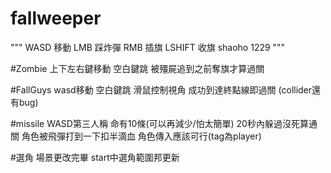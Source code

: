 # fallweeper

"""
WASD 移動
LMB 踩炸彈
RMB 插旗
LSHIFT 收旗
shaoho 1229
"""



#Zombie
上下左右鍵移動
空白鍵跳
被殭屍追到之前奪旗才算過關

#FallGuys
wasd移動
空白鍵跳
滑鼠控制視角
成功到達終點線即過關
(collider還有bug)

#missile
WASD第三人稱
命有10條(可以再減少/怕太簡單)
20秒內躲過沒死算通關
角色被飛彈打到一下扣半滴血
角色傳入應該可行(tag為player)

#選角
場景更改完畢
start中選角範圍邦更新

